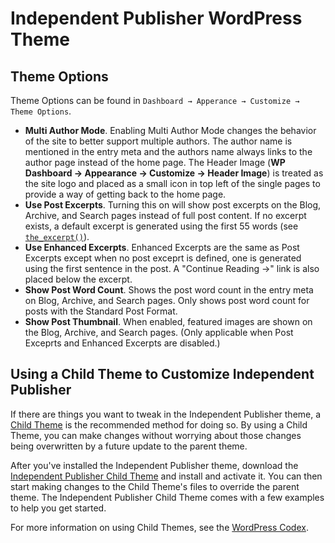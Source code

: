 Independent Publisher WordPress Theme
=====================

## Theme Options

Theme Options can be found in `Dashboard → Apperance → Customize → Theme Options`.

- **Multi Author Mode**. Enabling Multi Author Mode changes the behavior of the site to better support multiple authors. The author name is mentioned in the entry meta and the authors name always links to the author page instead of the home page. The Header Image (**WP Dashboard → Appearance → Customize → Header Image**) is treated as the site logo and placed as a small icon in top left of the single pages to provide a way of getting back to the home page.
- **Use Post Excerpts**. Turning this on will show post excerpts on the Blog, Archive, and Search pages instead of full post content. If no excerpt exists, a default excerpt is generated using the first 55 words (see [`the_excerpt()`](http://codex.wordpress.org/Function_Reference/the_excerpt)).
- **Use Enhanced Excerpts**. Enhanced Excerpts are the same as Post Excerpts except when no post exceprt is defined, one is generated using the first sentence in the post. A "Continue Reading →" link is also placed below the excerpt.
- **Show Post Word Count**. Shows the post word count in the entry meta on Blog, Archive, and Search pages. Only shows post word count for posts with the Standard Post Format.
- **Show Post Thumbnail**. When enabled, featured images are shown on the Blog, Archive, and Search pages. (Only applicable when Post Exceprts and Enhanced Excerpts are disabled.)

## Using a Child Theme to Customize Independent Publisher

If there are things you want to tweak in the Independent Publisher theme, a [Child Theme](http://codex.wordpress.org/Child_Themes) is the recommended method for doing so. By using a Child Theme, you can make changes without worrying about those changes being overwritten by a future update to the parent theme.

After you've installed the Independent Publisher theme, download the [Independent Publisher Child Theme](https://github.com/raamdev/independent-publisher-child-theme/) and install and activate it. You can then start making changes to the Child Theme's files to override the parent theme. The Independent Publisher Child Theme comes with a few examples to help you get started.

For more information on using Child Themes, see the [WordPress Codex](http://codex.wordpress.org/Child_Themes).
